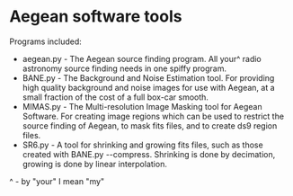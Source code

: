 Aegean software tools
======

Programs included:
* aegean.py - The Aegean source finding program. All your^ radio astronomy source finding needs in one spiffy program.
* BANE.py - The Background and Noise Estimation tool. For providing high quality background and noise images for use with Aegean, at a small fraction of the cost of a full box-car smooth.
* MIMAS.py - The Multi-resolution Image Masking tool for Aegean Software. For creating image regions which can be used to restrict the source finding of Aegean, to mask fits files, and to create ds9 region files.
* SR6.py - A tool for shrinking and growing fits files, such as those created with BANE.py --compress. Shrinking is done by decimation, growing is done by linear interpolation.

^ - by "your" I mean "my"
